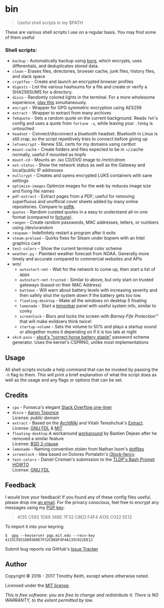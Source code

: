 # bin
> Useful shell scripts in my $PATH

These are various shell scripts I use on a regular basis. You may find some of 
them useful

### Shell scripts:
* `backup` - Automatically backup using [borg](https://borgbackup.readthedocs.io/en/stable/), 
  which encrypts, uses differentials, and deduplicates stored data. 
* `clean` - Erases files, directories, browser cache, junk files, history files, 
   and slack space
* `cryptfox` - Create and launch an encrypted browser profiles
* `digests` - List the various hashsums for a file and create or verify a 
  SHA256SUMS for a directory.
* `disco` - Randomly colored lights in the terminal. For a more wholesome 
   experience, [play this](https://www.youtube.com/watch?v=A_sY2rjxq6M) 
   simultaneously. 
* `encrypt` - Wrapper for GPG symmetric encryption using AES256
* `extract` - Wrapper to extract from many archives
* `fehquote` - Sets a random quote on the current background. Reads `feh`'s 
  config and uses a quote from `fortune -s`, while leaving your `.fehbg` is 
  untouched
* `headset` - Connect/disconnect a bluetooth headset. Bluetooth in Linux is 
  still crap, so the script repetitively tries to connect before giving up
* `letsencrypt` - Renew SSL certs for my domains using certbot
* `mount-cache` - Create folders and files expected to be in ~/.cache normally, 
   useful if mounted as tmpfs
* `mount-cd` - Mounts an .iso CD/DVD image to /mnt/cdrom
* `net-status` - Show the network status as well as the Gateway and local/public 
  IP addresses
* `nullcrypt` - Creates and opens encrypted LUKS containers with sane settings
* `optimize-images` Optimize images for the web by reduces image size and fixing 
   file names
* `pdf-extract` - Extract pages from a PDF; useful for removing superfluous and 
  unofficial cover sheets added by many online repositories. Compare to 
  [pdftk](https://linux.die.net/man/1/pdftk).
* `quotes` - Random curated quotes in a easy to understand all-in-one format (compared to [fortune](https://en.wikipedia.org/wiki/Fortune_%28Unix%29)). 
* `rangen` - Create random passwords, MAC addresses, letters, or numbers using 
  /dev/urandom
* `respawn` - Indefinitely restart a program after it exits
* `steam-preload` - Quirks fixes for Steam under bspwm with an Intel graphics card 
* `test-colors` - Show the current terminal color scheme 
* `weather.py` - Plaintext weather forecast from NOAA. Generally more timely and 
  accurate compared to commercial websites and APIs
* wm/
    * `autostart-net` - Wait for the network to come up, then start a list of 
      apps 
    * `autostart-net-trusted` - Similar to above, but only start on trusted 
      gateways (based on their MAC Address)
    * `battmon` - Will warn about battery levels with increasing severity and 
      then safely shut the system down if the battery gets too low.
    * `floating-desktop` - Make all the windows on desktop 5 floating 
    * `lemonade` - Start a [lemonbar](https://github.com/LemonBoy/bar) panel 
      with useful system info, similar to conky
    * `screenlock` - Blurs and locks the screen with *Barney Fife 
      Protection&trade;* 
      that will make evildoers think twice!
    * `startup-volume` -  Sets the volume to 50% and plays a startup sound or 
      altogether mutes it depending on if it is too late at night
* `xkcd-pass` - [xkcd's "correct horse battery staple"](https://xkcd.com/936/) 
  password scheme generator. Uses the kernel's CSPRNG, unlike most 
  implementations


## Usage
All shell scripts include a help command that can be invoked by passing the `-h`
flag to them. This will print a brief explanation of what the script does as well 
as the usage and any flags or options that can be set.


## Credits

* `cpu` - Fonseca's elegant [Stack Overflow one-liner](http://stackoverflow.com/questions/9229333/how-to-get-overall-cpu-usage-e-g-57-on-linux)
* `disco` - [Aaron Toponce](https://pthree.org/2016/01/21/using-your-monitors-as-a-cryptographically-secure-pseudorandom-number-generator/)  
  License: *public domain*
* `extract` - Based on the [ArchWiki](https://wiki.archlinux.org/index.php/Bash/Functions#Extract)
  and Vitalii Tereshchuk's [Extract](https://github.com/xvoland/Extract).  
  License: [GNU FDL](https://www.gnu.org/copyleft/fdl.html) & [MIT](https://opensource.org/licenses/MIT)
* `floating-desktop` A workaround [workaround](https://github.com/baskerville/bspwm/issues/428#issuecomment-199985423)
  by Bastien Dejean after he removed a similar feature  
  License: [BSD 2-clause](https://github.com/baskerville/bspwm/blob/master/LICENSE)
* `lemonade` - Naming convention stolen from Nathan Isom's [dotfiles](https://github.com/neeasade/dotfiles)
* `screenlock` - Idea based on Dolores Portalatin's [i3lock-fancy](https://github.com/meskarune/i3lock-fancy)
* `test-colors` - Daniel Crisman's submission to the [TLDP's Bash Prompt HOWTO](http://tldp.org/HOWTO/Bash-Prompt-HOWTO/x329.html)  
  License: [GNU FDL](https://www.gnu.org/copyleft/fdl.html)


## Feedback
I would love your feedback! If you found any of these config files useful, 
please drop me [an email](mailto:timothykeith@gmail.com). For the privacy 
conscious, feel free to encrypt any messages using my [PGP key](http://pgp.mit.edu/pks/lookup?op=vindex&fingerprint=on&search=0xF4F4A135C022EE12):

> 4135 C593 1D89 368E 7F32 C8ED F4F4 A135 C022 EE12

To import it into your keyring:
```console
$  gpg --keyserver pgp.mit.edu --recv-key 4135C5931D89368E7F32C8EDF4F4A135C022EE12
```

Submit bug reports via GitHub's [Issue Tracker](https://github.com/keithieopia/bin/issues)


## Author
Copyright &copy; 2016 - 2017 Timothy Keith, except where otherwise noted.

Licensed under the [MIT license](https://github.com/keithieopia/bin/blob/master/LICENSE).

*This is free software: you are free to change and redistribute it. There is NO 
WARRANTY, to the extent permitted by law.*
